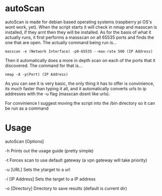 # autoScan

autoScan is made for debian based operating systems (raspberry pi OS's wont work, yet). When the script starts it will check in nmap and 
masscan is installed, if they arnt then they will be installed. As for the basis of what it actually runs, it first performs a massscan 
on all 65535 ports and finds the one that are open. The actually command being run is...
```
masscan -e (Network Interface) -p0-65535 --max-rate 500 (IP Address)
```
Then it automatically does a more in depth scan on each of the ports that it discovered. The command for that is...
```
nmap -A -p(Port) (IP Address)
```
As you can see it is very basic, the only thing it has to offer is convinience, its much faster than typing it all, and it automatically
converts urls to ip addresses with the -u flag (masscan dosnt like urls). 

For convinience I suggest moving the script into the /bin directory so it can be run as a command

# Usage

autoScan [Options]

-h                  Prints out the usage guide (pretty simple) 

-t                  Forces scan to use default gateway (a vpn gateway will take priority) 

-u [URL]            Sets the ytarget to a url 

-i [IP Address]     Sets the target to a IP address 

-o [Directory]      Directory to save results (default is current dir) 

  
  
 
